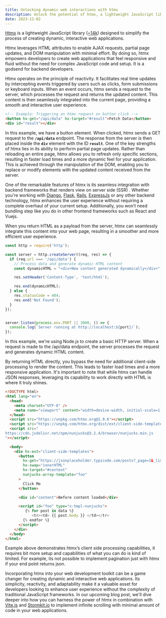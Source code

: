 ```yaml
---
title: Unlocking dynamic web interactions with htmx
description: Unlock the potential of htmx, a lightweight JavaScript library for dynamic web interactions. Simplify AJAX requests, page updates, and DOM manipulation with ease. See how htmx integrates seamlessly with server-side rendering.
date: 2023-11-02
---
```



[Htmx](https://htmx.org/) is a lightweight JavaScript library ([~14k](https://unpkg.com/htmx.org/dist/)) designed to simplify the process of creating dynamic, interactive web applications.


Htmx leverages HTML attributes to enable AJAX requests, partial page updates, and DOM manipulation with minimal effort. By doing so, htmx empowers developers to create web applications that feel responsive and fluid without the need for complex JavaScript code and setup. It is a godsend for backend developers.

Htmx operates on the principle of reactivity. It facilitates real time updates by intercepting events triggered by users such as clicks, form submissions or keyboard inputs. When an event occurs, htmx sends a request to the server, which processes the request and returns the updated content. This content is then seamlessly integrated into the current page, providing a smooth and interactive user experience.


```html
<!-- Example: Triggering an htmx request on button click -->
<button hx-get="/api/data" hx-target="#result">Fetch Data</button>
<div id="result"></div>
```


In this example, we have a button element. When clicked, htmx sends a GET request to the **`/api/data`** endpoint. The response from the server is then placed inside the **`div`** element with the ID **`result`**. One of the key strengths of htmx lies in its ability to perform partial page updates. Rather than reloading an entire page, htmx allows you to refresh only specific sections, resulting in faster load times and a more dynamic feel for your application. This is achieved through the manipulation of the DOM, enabling you to replace or modify elements with the updated content received from the server.

One of the remarkable features of htmx is its seamless integration with backend frameworks that renders view on server side (SSR) . Whether you're working with [Django](https://www.djangoproject.com/), [Flask](https://flask.palletsprojects.com/en/3.0.x/), [Rails](https://rubyonrails.org/), [ExpressJs](https://expressjs.com/) or any other backend technology, htmx enhances the user experience without requiring a complete overhaul of your current setup. Additionally, you won’t need bundling step like you do in other frontend frameworks such as React and Vuejs.

When you return HTML as a payload from the server, htmx can seamlessly integrate this content into your web page, resulting in a smoother and more efficient user experience.


```javascript
const http = require('http');

const server = http.createServer((req, res) => {
  if (req.url === '/api/data') {
    // Process data and generate dynamic HTML content
    const dynamicHTML = "<div>New content generated dynamically</div>";

    res.setHeader('Content-Type', 'text/html');

    res.end(dynamicHTML);
  } else {
    res.statusCode = 404;
    res.end('Not Found');
  }
});


server.listen(process.env.PORT || 3000, () => {
  console.log(`Server running at http://localhost:${port}/`);
});
```

In this example, we're using Node.js to create a basic HTTP server. When a request is made to the /api/data endpoint, the server processes the request and generates dynamic HTML content.

By returning HTML directly, you bypass the need for additional client-side processing to render the content. This leads to faster load times and a more responsive application. It's important to note that while htmx can handle JSON responses, leveraging its capability to work directly with HTML is where it truly shines.

```html
<!DOCTYPE html>
<html lang="en">
  <head>
    <meta charset="UTF-8" />
    <meta name="viewport" content="width=device-width, initial-scale=1.0" />
  </head>
  <script src="https://unpkg.com/htmx.org@1.9.6"></script>
  <script src="https://unpkg.com/htmx.org/dist/ext/client-side-templates.js"></script>
  <script src="
https://cdn.jsdelivr.net/npm/nunjucks@3.2.4/browser/nunjucks.min.js
"></script>

  <body>
    <div hx-ext="client-side-templates">
      <button
        hx-get="https://jsonplaceholder.typicode.com/posts?_page=1&_limit=5"
        hx-swap="innerHTML"
        hx-target="#content"
        nunjucks-array-template="foo"
      >
        Click Me
      </button>

      <div id="content">Before content loaded</div>

      <script id="foo" type="x-tmpl-nunjucks">
         {% for post in data %}
            <tr><td> {{ post.body }} </td></tr>
        {% endfor %}
      </script>
    </div>
  </body>
</html>
```

Example above demonstrates htmx’s client side processing capabilities, it requires bit more setup and capabilities of what you can do is kind of limited. For example, its not possible to implement pagination just with htmx if your end point returns json.

Incorporating htmx into your web development toolkit can be a game  changer for creating dynamic and interactive web applications. Its simplicity, reactivity, and adaptability make it a valuable asset for developers looking to enhance user experience without the complexity of traditional JavaScript frameworks. In our upcoming blog post, we'll dive deeper into how you can harness the power of htmx in combination with  [Vite.js](https://vitejs.dev/) and [Stormkit.io](http://stormkit.io/) to implement infinite scrolling with minimal amount of code in your web applications.